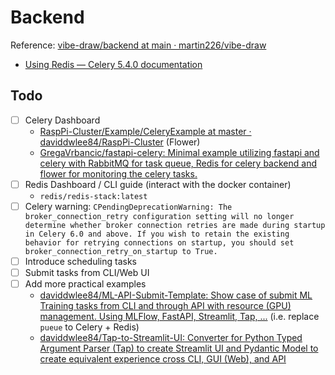 # Backend

Reference: [vibe-draw/backend at main · martin226/vibe-draw](https://github.com/martin226/vibe-draw/tree/main/backend)

- [Using Redis — Celery 5.4.0 documentation](https://docs.celeryq.dev/en/stable/getting-started/backends-and-brokers/redis.html)

## Todo

- [ ] Celery Dashboard
  - [RaspPi-Cluster/Example/CeleryExample at master · daviddwlee84/RaspPi-Cluster](https://github.com/daviddwlee84/RaspPi-Cluster/tree/master/Example/CeleryExample) (Flower)
  - [GregaVrbancic/fastapi-celery: Minimal example utilizing fastapi and celery with RabbitMQ for task queue, Redis for celery backend and flower for monitoring the celery tasks.](https://github.com/GregaVrbancic/fastapi-celery)
- [ ] Redis Dashboard / CLI guide (interact with the docker container)
  - `redis/redis-stack:latest`
- [ ] Celery warning: `CPendingDeprecationWarning: The broker_connection_retry configuration setting will no longer determine whether broker connection retries are made during startup in Celery 6.0 and above. If you wish to retain the existing behavior for retrying connections on startup, you should set broker_connection_retry_on_startup to True.`
- [ ] Introduce scheduling tasks
- [ ] Submit tasks from CLI/Web UI
- [ ] Add more practical examples
  - [daviddwlee84/ML-API-Submit-Template: Show case of submit ML Training tasks from CLI and through API with resource (GPU) management. Using MLFlow, FastAPI, Streamlit, Tap, ...](https://github.com/daviddwlee84/ML-API-Submit-Template) (i.e. replace `pueue` to Celery + Redis)
  - [daviddwlee84/Tap-to-Streamlit-UI: Converter for Python Typed Argument Parser (Tap) to create Streamlit UI and Pydantic Model to create equivalent experience cross CLI, GUI (Web), and API](https://github.com/daviddwlee84/Tap-to-Streamlit-UI)
